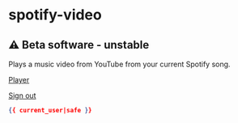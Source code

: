 # spotify-video
## ⚠ Beta software - unstable
Plays a music video from YouTube from your current Spotify song.

[Player](/player.html)

[Sign out](/sign_out)

```json
{{ current_user|safe }}
```